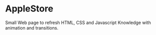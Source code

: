# AppleStore
Small Web page to refresh HTML, CSS and Javascript Knowledge with animation and transitions.
